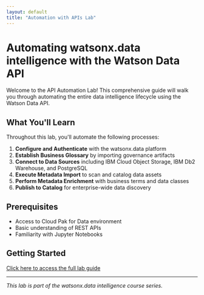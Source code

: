```yaml
---
layout: default
title: "Automation with APIs Lab"
---
```


# Automating watsonx.data intelligence with the Watson Data API

Welcome to the API Automation Lab! This comprehensive guide will walk you through automating the entire data intelligence lifecycle using the Watson Data API.

## What You'll Learn

Throughout this lab, you'll automate the following processes:

1. **Configure and Authenticate** with the watsonx.data platform
2. **Establish Business Glossary** by importing governance artifacts
3. **Connect to Data Sources** including IBM Cloud Object Storage, IBM Db2 Warehouse, and PostgreSQL
4. **Execute Metadata Import** to scan and catalog data assets
5. **Perform Metadata Enrichment** with business terms and data classes
6. **Publish to Catalog** for enterprise-wide data discovery

## Prerequisites

- Access to Cloud Pak for Data environment
- Basic understanding of REST APIs
- Familiarity with Jupyter Notebooks

## Getting Started

[Click here to access the full lab guide](lab.html)

---

*This lab is part of the watsonx.data intelligence course series.*